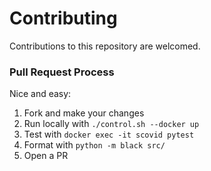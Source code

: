 # Contributing

Contributions to this repository are welcomed.

### Pull Request Process

Nice and easy:

1. Fork and make your changes
2. Run locally with `./control.sh --docker up`
3. Test with `docker exec -it scovid pytest`
4. Format with `python -m black src/`
5. Open a PR
